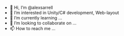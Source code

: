 - 👋 Hi, I’m @alexsarrell
- 👀 I’m interested in Unity/C# development, Web-layout 
- 🌱 I’m currently learning ...
- 💞️ I’m looking to collaborate on ...
- 📫 How to reach me ...

<!---
alexsarrell/alexsarrell is a ✨ special ✨ repository because its `README.md` (this file) appears on your GitHub profile.
You can click the Preview link to take a look at your changes.
--->
